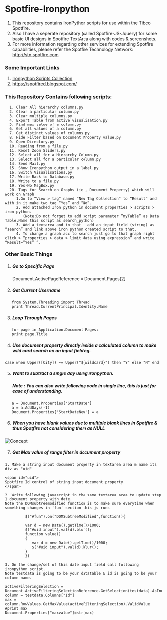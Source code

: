 # Spotfire-Ironpython

1. This repository contains IronPython scripts for use within the Tibco Spotfire.
2. Also I have a seperate repository (called Spotfire-JS-Jquery) for some basic UI designs in Spotfire TextArea along with codes & screenshots.
3. For more information regarding other services for extending Spotfire capabilities, please refer the Spotfire Technology Network: http://stn.spotfire.com

### Some Important Links

   1. [Ironpython Scripts Collection](https://community.tibco.com/wiki/ironpython-scripting-tibco-spotfire)
   2. <https://spotfired.blogspot.com/>


### This Repository Contains following scripts:
      1. Clear All hierarchy columns.py
      2. Clear a particular column.py
      3. Clear multiple columns.py
      4. Export Table from active visualisation.py
      5. Find max value of a column.py
      6. Get all values of a column.py
      7. Get distinct values of columns.py
      8. Hide Filter based on Document Property value.py
      9. Open Directory.py
      10. Reading from a file.py
      11. Reset Zoom Sliders.py
      12. Select all for a Hierarchy Column.py
      13. Select all for a particular column.py
      14. Send Mail.py
      15. Show Ironpython output in a label.py
      16. Switch Visualisations.py
      17. Write Back to Database.py
      18. Write to a file.py
      19. Yes-No MsgBox.py
      20. Tags for Search on Graphs (ie., Document Property) which will work on Graph
         1.Go to “View > tag” named “New Tag Collection” to “Result” and with in it make two tag “Yes” and “No”.
         2.	Add attached Iron python in document properties > scripts > iron python.
            (Note:Do not forget to add script parameter ”myTable” as Data Table.Name this script as search_python)
         3. Add a textarea and in that , add an input field (string) as “search” and link above iron python created script to that.
         4.	To change a graph acc to search just go to that graph right click > “properties > data > limit data using expression” and write “Result=”Yes” ”.

      
### Other Basic Things
1. ##### Go to Specific Page 
   Document.ActivePageReference = Document.Pages[2]
2. ##### Get Current Username
````
   from System.Threading import Thread 
   print Thread.CurrentPrincipal.Identity.Name 
````
3. ##### Loop Through Pages
````
   for page in Application.Document.Pages:
   print page.Title
````
4. ##### Use document property directly inside a calculated column to make wild card search on an input field eg.
````
case when Upper([City]) ~= Upper("${wildcard}") then "Y" else "N" end
````
5. ##### Want to subtract a single day using ironpython. 
   ##### Note : You can also write following code in single line, this is just for ease of understanding.
````
   a = Document.Properties['StartDate']
   a = a.AddDays(-1)
   Document.Properties['StartDateNew'] = a 
````
6. ##### When you have blank values due to multiple blank lines in Spotfire & thus Spotfire not considering them as NULL
![Concept](https://user-images.githubusercontent.com/86184439/126883875-8b48a0dc-d7c5-4041-8c0c-adfddcc0ed69.PNG)

7. ##### Get Max value of range filter in document property
````
1. Make a string input document property in textarea area & name its div as "uid"

<span id="uid">
Spotfire Id control of string input document property
</span>

2. Write following javascript in the same textarea area to update step 1 document property with date. 
Note the DOMsubtreemodified function is to make sure everytime when something changes in 'fun' section this js runs 

         $("#fun").on("DOMSubtreeModified",function(){

         var d = new Date().getTime()/1000;
         $("#uid input").val(d).blur();
         function value()
         {
            var d = new Date().getTime()/1000;
            $("#uid input").val(d).blur();
         }
         })

3. On the change/set of this date input field call following ironpython script. 
Note testdata is going to be your datatable & id is going to be your column name.

activeFilteringSelection = Document.ActiveFilteringSelectionReference.GetSelection(testdata).AsIndexSet()
column = testdata.Columns["Id"]
max = column.RowValues.GetMaxValue(activeFilteringSelection).ValidValue
#print max
Document.Properties["maxvalue"]=str(max)

````
